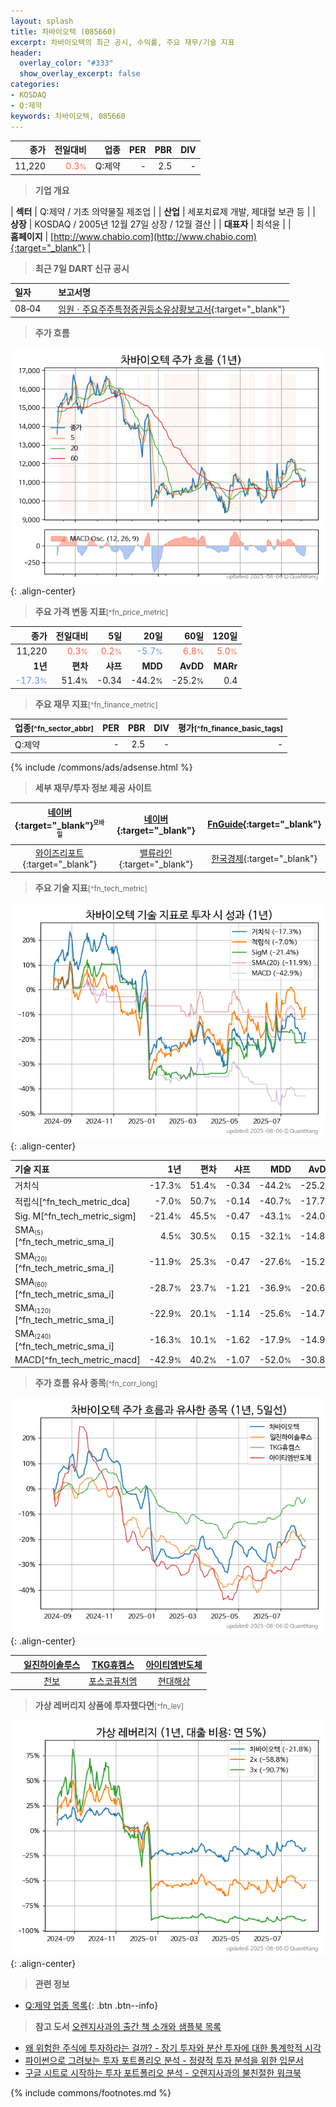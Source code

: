 ```yaml
---
layout: splash
title: 차바이오텍 (085660)
excerpt: 차바이오텍의 최근 공시, 수익률, 주요 재무/기술 지표
header:
  overlay_color: "#333"
  show_overlay_excerpt: false
categories:
- KOSDAQ
- Q:제약
keywords: 차바이오텍, 085660
---
```


| **종가** | **전일대비** | **업종** | **PER** | **PBR** | **DIV** |
| -------: | -----------: | -------: | ------: | ------: | ------: |
| 11,220 | <span style="color: tomato">0.3<small>%</small></span> | Q:제약 | - | 2.5 | - |

<!-- more -->


> **기업 개요**<a id="company"></a>

| <span style="white-space:nowrap;">**섹터**</span> | Q:제약 / 기초 의약물질 제조업 |
| <span style="white-space:nowrap;">**산업**</span> | 세포치료제 개발, 제대혈 보관 등 |
| <span style="white-space:nowrap;">**상장**</span> | KOSDAQ / 2005년 12월 27일 상장 / 12월 결산 |
| <span style="white-space:nowrap;">**대표자**</span> | 최석윤 |
| <span style="white-space:nowrap;">**홈페이지**</span> | [http://www.chabio.com](http://www.chabio.com){:target="_blank"} |


> **최근 7일 DART 신규 공시**<a id="dart"></a>

| **일자** |      | **보고서명** |
| :------- | :--- | :----------- |
| 08&#x2011;04 | | [임원ㆍ주요주주특정증권등소유상황보고서](https://dart.fss.or.kr/dsaf001/main.do?rcpNo=20250804000243){:target="_blank"} |


> **주가 흐름**<a id="price"></a>

![085660](/stock/images/085660.png){: .align-center}


> **주요 가격 변동 지표**<small>[^fn_price_metric]</small>

| **종가** | **전일대비** | **5일** | **20일** | **60일** | **120일** |
| -------: | -----------: | ------: | -------: | -------: | --------: |
| 11,220 | <span style="color: tomato">0.3<small>%</small></span> | <span style="color: tomato">0.2<small>%</small></span> | <span style="color: cornflowerblue">-5.7<small>%</small></span> | <span style="color: tomato">6.8<small>%</small></span> | <span style="color: tomato">5.0<small>%</small></span> |
| **1년** | **편차** | **샤프** | **MDD** | **AvDD** | **MARr** |
| <span style="color: cornflowerblue">-17.3<small>%</small></span> | 51.4<small>%</small> | -0.34 | -44.2<small>%</small> | -25.2<small>%</small> | 0.4 |


> **주요 재무 지표**<small>[^fn_finance_metric]</small>

| **업종**<small>[^fn_sector_abbr]</small> | **PER** | **PBR** | **DIV** | **평가**<small>[^fn_finance_basic_tags]</small> |
| :--------------------------------------- | ------: | ------: | ------: | ----------------------------------------------: |
| Q:제약 | - | 2.5 | - | - |



{% include /commons/ads/adsense.html %}

> **세부 재무/투자 정보 제공 사이트**

| [네이버](https://m.stock.naver.com/domestic/stock/085660/finance/summary){:target="_blank"}<sup><small>모바일</small></sup> | [네이버](https://finance.naver.com/item/coinfo.naver?code=085660){:target="_blank"} | [FnGuide](https://comp.fnguide.com/SVO2/ASP/SVD_Invest.asp?gicode=A085660&MenuYn=Y){:target="_blank"} |
| :---: | :---: | :---: |
| [와이즈리포트](https://comp.wisereport.co.kr/company/c1040001.aspx?cmp_cd=085660){:target="_blank"} | [밸류라인](https://www.valueline.co.kr/finance/summary/085660){:target="_blank"} | [한국경제](https://markets.hankyung.com/stock/085660/financial-summary){:target="_blank"} |


> **주요 기술 지표**<small>[^fn_tech_metric]</small>


![085660](/stock/images/085660_tech.png){: .align-center}

| **기술 지표** | **1년** | **편차** | **샤프** | **MDD** | **AvDD** |
| :------------ | ------: | -----------: | -------: | ------: | -------: |
| 거치식 | -17.3<small>%</small> | 51.4<small>%</small> | -0.34 | -44.2<small>%</small> | -25.2<small>%</small> |
| 적립식[^fn_tech_metric_dca] | -7.0<small>%</small> | 50.7<small>%</small> | -0.14 | -40.7<small>%</small> | -17.7<small>%</small> |
| Sig. M[^fn_tech_metric_sigm] | -21.4<small>%</small> | 45.5<small>%</small> | -0.47 | -43.1<small>%</small> | -24.0<small>%</small> |
| SMA<small><sub>(5)</sub></small>[^fn_tech_metric_sma_i] | 4.5<small>%</small> | 30.5<small>%</small> | 0.15 | -32.1<small>%</small> | -14.8<small>%</small> |
| SMA<small><sub>(20)</sub></small>[^fn_tech_metric_sma_i] | -11.9<small>%</small> | 25.3<small>%</small> | -0.47 | -27.6<small>%</small> | -15.2<small>%</small> |
| SMA<small><sub>(60)</sub></small>[^fn_tech_metric_sma_i] | -28.7<small>%</small> | 23.7<small>%</small> | -1.21 | -36.9<small>%</small> | -20.6<small>%</small> |
| SMA<small><sub>(120)</sub></small>[^fn_tech_metric_sma_i] | -22.9<small>%</small> | 20.1<small>%</small> | -1.14 | -25.6<small>%</small> | -14.7<small>%</small> |
| SMA<small><sub>(240)</sub></small>[^fn_tech_metric_sma_i] | -16.3<small>%</small> | 10.1<small>%</small> | -1.62 | -17.9<small>%</small> | -14.9<small>%</small> |
| MACD[^fn_tech_metric_macd] | -42.9<small>%</small> | 40.2<small>%</small> | -1.07 | -52.0<small>%</small> | -30.8<small>%</small> |


> **주가 흐름 유사 종목**<a id="corr"></a><small>[^fn_corr_long]</small>

![085660](/stock/images/085660_corr.png){: .align-center}

|       | [일진하이솔루스](/271940/) | [TKG휴켐스](/069260/) | [아이티엠반도체](/084850/) |
| :---: | :------------------------------------: | :------------------------------------: | :------------------------------------: |
|       | [천보](/278280/) | [포스코퓨처엠](/003670/) | [현대해상](/001450/) |


> **가상 레버리지 상품에 투자했다면**<a id="2x"></a><small>[^fn_lev]</small>

![085660](/stock/images/085660_2x.png){: .align-center}


> **관련 정보**

- [Q:제약 업종 목록](/stats/sector/kosdaq_업종_제약_종목/){: .btn .btn--info}

> **참고 도서** [오렌지사과의 출간 책 소개와 샘플북 목록](https://kongdori.tistory.com/691)

- [왜 위험한 주식에 투자하라는 걸까? - 장기 투자와 분산 투자에 대한 통계학적 시각](https://kongdori.tistory.com/421)
- [파이썬으로 그려보는 투자 포트폴리오 분석  - 정량적 투자 분석을 위한 입문서](https://kongdori.tistory.com/643)
- [구글 시트로 시작하는 투자 포트폴리오 분석 - 오렌지사과의 불친절한 워크북](https://kongdori.tistory.com/449)


{% include commons/footnotes.md %}